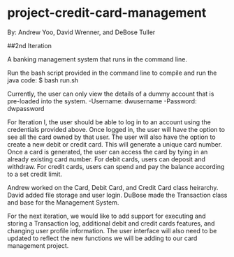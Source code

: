 # project-credit-card-management

By: Andrew Yoo, David Wrenner, and DeBose Tuller

##2nd Iteration

A banking management system that runs in the command line.

Run the bash script provided in the command line to compile and run the java code:
$ bash run.sh

Currently, the user can only view the details of a dummy account that is pre-loaded into the system.
  -Username: dwusername
  -Password: dwpassword
 
For Iteration I, the user should be able to log in to an account using the credentials provided above. Once logged in, the user will have the option to see all the card owned by that user. The user will also have the option to create a new debit or credit card. This will generate a unique card number. Once a card is generated, the user can access the card by tying in an already existing card number. For debit cards, users can deposit and withdraw. For credit cards, users can spend and pay the balance according to a set credit limit.

Andrew worked on the Card, Debit Card, and Credit Card class heirarchy.
David added file storage and user login.
DuBose made the Transaction class and base for the Management System.
 
For the next iteration, we would like to add support for executing and storing a Transaction log, additional debit and credit cards features, and changing user profile information. The user interface will also need to be updated to reflect the new functions we will be adding to our card management project. 
